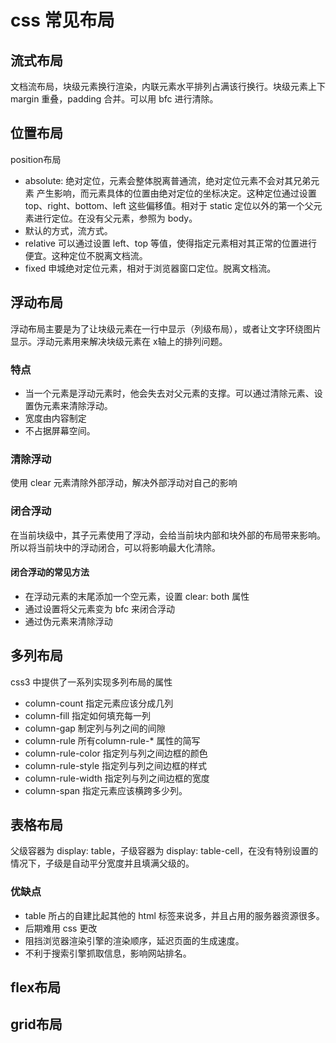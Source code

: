 # css 常见布局

## 流式布局
文档流布局，块级元素换行渲染，内联元素水平排列占满该行换行。块级元素上下margin 重叠，padding 合并。可以用 bfc 进行清除。

## 位置布局
position布局
- absolute: 绝对定位，元素会整体脱离普通流，绝对定位元素不会对其兄弟元素 产生影响，而元素具体的位置由绝对定位的坐标决定。这种定位通过设置 top、right、bottom、left 这些偏移值。相对于 static 定位以外的第一个父元素进行定位。在没有父元素，参照为 body。
- 默认的方式，流方式。
- relative 可以通过设置 left、top 等值，使得指定元素相对其正常的位置进行便宜。这种定位不脱离文档流。 
- fixed 申城绝对定位元素，相对于浏览器窗口定位。脱离文档流。

## 浮动布局
浮动布局主要是为了让块级元素在一行中显示（列级布局），或者让文字环绕图片显示。浮动元素用来解决块级元素在 x轴上的排列问题。
### 特点
- 当一个元素是浮动元素时，他会失去对父元素的支撑。可以通过清除元素、设置伪元素来清除浮动。
- 宽度由内容制定
- 不占据屏幕空间。
### 清除浮动
使用 clear 元素清除外部浮动，解决外部浮动对自己的影响
### 闭合浮动
在当前块级中，其子元素使用了浮动，会给当前块内部和块外部的布局带来影响。所以将当前块中的浮动闭合，可以将影响最大化清除。
#### 闭合浮动的常见方法
- 在浮动元素的末尾添加一个空元素，设置 clear: both 属性
- 通过设置将父元素变为 bfc 来闭合浮动
- 通过伪元素来清除浮动

## 多列布局
css3 中提供了一系列实现多列布局的属性
- column-count 指定元素应该分成几列
- column-fill 指定如何填充每一列
- column-gap 制定列与列之间的间隙
- column-rule 所有column-rule-* 属性的简写
- column-rule-color 指定列与列之间边框的颜色
- column-rule-style 指定列与列之间边框的样式
- column-rule-width 指定列与列之间边框的宽度
- column-span 指定元素应该横跨多少列。

## 表格布局
父级容器为 display: table，子级容器为 display: table-cell，在没有特别设置的情况下，子级是自动平分宽度并且填满父级的。
### 优缺点
- table 所占的自建比起其他的 html 标签来说多，并且占用的服务器资源很多。
- 后期难用 css 更改
- 阻挡浏览器渲染引擎的渲染顺序，延迟页面的生成速度。
- 不利于搜索引擎抓取信息，影响网站排名。
## flex布局
## grid布局